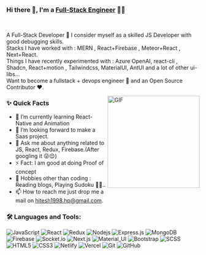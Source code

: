 ### Hi there 👋, I'm a [Full-Stack Engineer](https://github.com/Hitesh-Puri) 👨‍💻

<br/>
<p>
A Full-Stack Developer 🚀 I consider myself as a skilled JS Developer with good debugging skills.
<br/>
Stacks I have worked with : MERN , React+Firebase , Meteor+React , Next+React.
<br/>
Things I have recently experimented with : Azure OpenAI, react-cli , Shadcn, React+motion , Tailwindcss, MaterialUI, AntUI and a lot of other ui-libs...
<br/>
Want to become a fullstack + devops engineer 💸 and an Open Source Contributor ❤️.
</p>

  <img align="right" alt="GIF" width="240" src="https://media4.giphy.com/media/v1.Y2lkPTc5MGI3NjExemkyam1xN2UyNXZ0dDNqam45amJzMmE0c29yd2o1bDA5ejhoMGR4OSZlcD12MV9pbnRlcm5hbF9naWZfYnlfaWQmY3Q9Zw/du3J3cXyzhj75IOgvA/giphy.gif" />
  
### ✨ Quick Facts

- 🌱 I’m currently learning React-Native and Animation
- 🤔 I’m looking forward to make a Saas project.
- 💬 Ask me about anything related to JS, React, Redux, Firebase.(After googling it 😜😌)
- ⚡️ Fact: I am good at doing Proof of concept
- 🎿 Hobbies other than coding : Reading blogs, Playing Sudoku 🤔🤖..
- 📫 How to reach me just drop me a mail on hitesh1998.hp@gmail.com.

### 🛠️ Languages and Tools:

![JavaScript](https://img.shields.io/badge/-JavaScript-black?style=flat-square&logo=javascript)
![React](https://img.shields.io/badge/-React-black?style=flat-square&logo=react)
![Redux](https://img.shields.io/badge/-Redux-black?style=flat-square&logo=Redux)
![Nodejs](https://img.shields.io/badge/-Nodejs-black?style=flat-square&logo=Node.js)
![Express.js](https://img.shields.io/badge/-Express-black?style=flat-square&logo=expressjs)
![MongoDB](https://img.shields.io/badge/-MongoDB-black?style=flat-square&logo=mongodb)
![Firebase](https://img.shields.io/badge/-Firebase-black?style=flat-square&logo=Firebase)
![Socket.io](https://img.shields.io/badge/-Socket-black?style=flat-square&logo=socket.io)
![Next.js](https://img.shields.io/badge/-Next-black?style=flat-square&logo=Next.js)
![Material_UI](https://img.shields.io/badge/-Material_UI-black?style=flat-square&logo=material-ui)
![Bootstrap](https://img.shields.io/badge/-Bootstrap-black?style=flat-square&logo=bootstrap)
![SCSS](https://img.shields.io/badge/-SCSS-black?style=flat-square&logo=SASS)
![HTML5](https://img.shields.io/badge/-HTML5-black?style=flat-square&logo=html5&logoColor=white)
![CSS3](https://img.shields.io/badge/-CSS3-black?style=flat-square&logo=css3)
![Netlify](https://img.shields.io/badge/-Netlify-black?style=flat-square&logo=netlify)
![Vercel](https://img.shields.io/badge/-Vercel-black?style=flat-square&logo=vercel)
![Git](https://img.shields.io/badge/-Git-black?style=flat-square&logo=git)
![GitHub](https://img.shields.io/badge/-GitHub-black?style=flat-square&logo=github)

<!---
Hitesh-Puri/Hitesh-Puri is a ✨ special ✨ repository because its `README.md` (this file) appears on your GitHub profile.
You can click the Preview link to take a look at your changes.
--->

